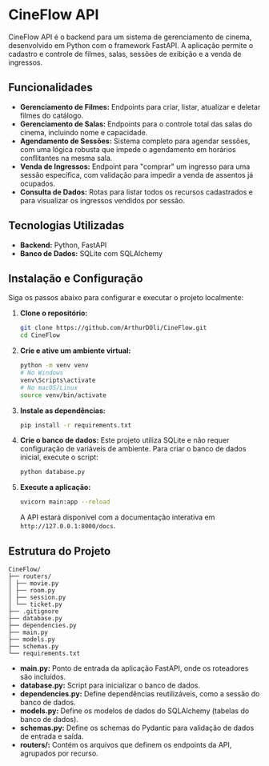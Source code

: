 # CineFlow API

CineFlow API é o backend para um sistema de gerenciamento de cinema, desenvolvido em Python com o framework FastAPI. A aplicação permite o cadastro e controle de filmes, salas, sessões de exibição e a venda de ingressos.

## Funcionalidades

- **Gerenciamento de Filmes:** Endpoints para criar, listar, atualizar e deletar filmes do catálogo.
- **Gerenciamento de Salas:** Endpoints para o controle total das salas do cinema, incluindo nome e capacidade.
- **Agendamento de Sessões:** Sistema completo para agendar sessões, com uma lógica robusta que impede o agendamento em horários conflitantes na mesma sala.
- **Venda de Ingressos:** Endpoint para "comprar" um ingresso para uma sessão específica, com validação para impedir a venda de assentos já ocupados.
- **Consulta de Dados:** Rotas para listar todos os recursos cadastrados e para visualizar os ingressos vendidos por sessão.

## Tecnologias Utilizadas

- **Backend:** Python, FastAPI
- **Banco de Dados:** SQLite com SQLAlchemy

## Instalação e Configuração

Siga os passos abaixo para configurar e executar o projeto localmente:

1.  **Clone o repositório:**

    ```bash
    git clone https://github.com/ArthurDOli/CineFlow.git
    cd CineFlow
    ```

2.  **Crie e ative um ambiente virtual:**

    ```bash
    python -m venv venv
    # No Windows
    venv\Scripts\activate
    # No macOS/Linux
    source venv/bin/activate
    ```

3.  **Instale as dependências:**

    ```bash
    pip install -r requirements.txt
    ```

4.  **Crie o banco de dados:**
    Este projeto utiliza SQLite e não requer configuração de variáveis de ambiente. Para criar o banco de dados inicial, execute o script:

    ```bash
    python database.py
    ```

5.  **Execute a aplicação:**
    ```bash
    uvicorn main:app --reload
    ```
    A API estará disponível com a documentação interativa em `http://127.0.0.1:8000/docs`.

## Estrutura do Projeto

```
CineFlow/
├── routers/
│ ├── movie.py
│ ├── room.py
│ ├── session.py
│ └── ticket.py
├── .gitignore
├── database.py
├── dependencies.py
├── main.py
├── models.py
├── schemas.py
└── requirements.txt
```

- **main.py:** Ponto de entrada da aplicação FastAPI, onde os roteadores são incluídos.
- **database.py:** Script para inicializar o banco de dados.
- **dependencies.py:** Define dependências reutilizáveis, como a sessão do banco de dados.
- **models.py:** Define os modelos de dados do SQLAlchemy (tabelas do banco de dados).
- **schemas.py:** Define os schemas do Pydantic para validação de dados de entrada e saída.
- **routers/:** Contém os arquivos que definem os endpoints da API, agrupados por recurso.

